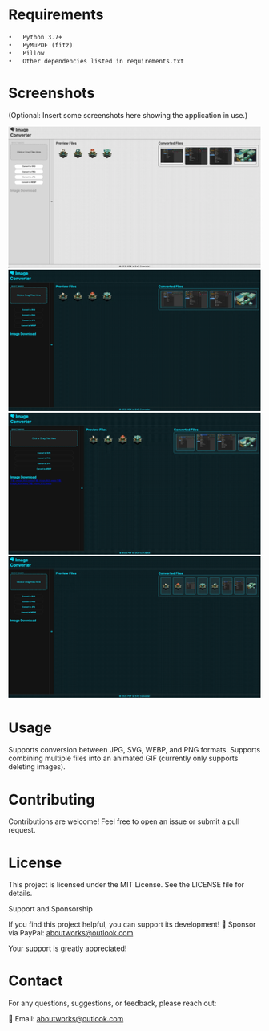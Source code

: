 # Requirements
	•	Python 3.7+
	•	PyMuPDF (fitz)
	•	Pillow
	•	Other dependencies listed in requirements.txt

# Screenshots

(Optional: Insert some screenshots here showing the application in use.)

![](./imgs/1.webp)
![](./imgs/2.webp)
![](./imgs/3.webp)
![](./imgs/4.webp)

# Usage

Supports conversion between JPG, SVG, WEBP, and PNG formats.
Supports combining multiple files into an animated GIF (currently only supports deleting images).

# Contributing

Contributions are welcome! Feel free to open an issue or submit a pull request.

# License

This project is licensed under the MIT License. See the LICENSE file for details.

Support and Sponsorship

If you find this project helpful, you can support its development!
💖 Sponsor via PayPal: aboutworks@outlook.com

Your support is greatly appreciated!

# Contact

For any questions, suggestions, or feedback, please reach out:

📧 Email: aboutworks@outlook.com
